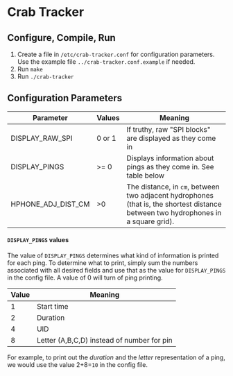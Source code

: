 Crab Tracker
============

## Configure, Compile, Run

1. Create a file in `/etc/crab-tracker.conf` for configuration parameters.
   Use the example file `../crab-tracker.conf.example` if needed.
2. Run `make`
3. Run `./crab-tracker`

## Configuration Parameters

| Parameter	| Values	| Meaning	|
|---	|---	|---	|
| DISPLAY_RAW_SPI	| 0 or 1	| If truthy, raw "SPI blocks" are displayed as they come in	|
| DISPLAY_PINGS	| >= 0	| Displays information about pings as they come in. See table below 	|
| HPHONE_ADJ_DIST_CM	| >0	| The distance, in `cm`, between two adjacent hydrophones (that is, the shortest distance between two hydrophones in a square grid).	|

#### `DISPLAY_PINGS` values

The value of `DISPLAY_PINGS` determines what kind of information is printed for each ping.
To determine what to print, simply sum the numbers associated with all desired fields and use that as the value for `DISPLAY_PINGS` in the config file.
A value of 0 will turn of ping printing.

| Value | Meaning                                    |
| ----- | ------------------------------------------ |
|   1   | Start time                                 |
|   2   | Duration                                   |
|   4   | UID                                        |
|   8   | Letter (A,B,C,D) instead of number for pin |

For example, to print out the _duration_ and the _letter_ representation of a ping, we would use the value 2+8=`10` in the config file.
